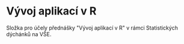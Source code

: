 # Vývoj aplikací v R

Složka pro účely přednášky "Vývoj aplikací v R" v rámci Statistických dýchánků na VŠE.
